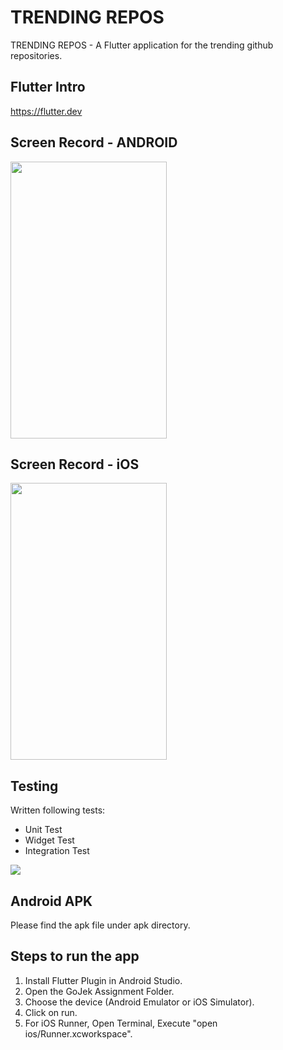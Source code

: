 # TRENDING REPOS

TRENDING REPOS - A Flutter application for the trending github repositories.

## Flutter Intro

https://flutter.dev

## Screen Record - ANDROID

<p>
	<img src="https://firebasestorage.googleapis.com/v0/b/sadaks-app.appspot.com/o/gojek%2Fgojek_android_01.gif?alt=media&token=de904eb8-7f0a-492d-bc44-8bfb0666006b" width="250" height="443"/>
</p>

## Screen Record - iOS

<p>
	<img src="https://firebasestorage.googleapis.com/v0/b/sadaks-app.appspot.com/o/gojek%2Fgojek_android.gif?alt=media&token=53b30aaa-b879-4fe4-935b-a77d752b826d" width="250" height="443"/>
</p>

## Testing

Written following tests:

- Unit Test
- Widget Test
- Integration Test

<p>
	<img src="https://firebasestorage.googleapis.com/v0/b/sadaks-app.appspot.com/o/gojek%2Fall_testing_passeed.png?alt=media&token=acf4222b-bc23-4927-97b9-e1bfed06924b"/>
</p>

## Android APK

Please find the apk file under apk directory.

## Steps to run the app

1. Install Flutter Plugin in Android Studio.
2. Open the GoJek Assignment Folder.
3. Choose the device (Android Emulator or iOS Simulator).
4. Click on run.
5. For iOS Runner, Open Terminal, Execute "open ios/Runner.xcworkspace". 

